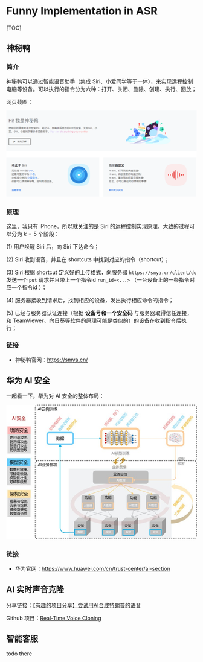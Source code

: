 # Funny Implementation in ASR





[TOC]



## 神秘鸭

### 简介

神秘鸭可以通过智能语音助手（集成 Siri、小爱同学等于一体），来实现远程控制电脑等设备。可以执行的指令分为六种：打开、关闭、删除、创建、执行、回放；

网页截图：

<img src="pictures/image-20210101230919988.png" alt="image-20210101230919988" style="zoom: 80%;" />

### 原理

这里，我只有 iPhone，所以就关注的是 Siri 的远程控制实现原理。大致的过程可以分为 $k=5$ 个阶段：

(1) 用户唤醒 Siri 后，向 Siri 下达命令；

(2) Siri 收到语音，并且在 shortcuts 中找到对应的指令（shortcut）；

(3) Siri 根据 shortcut 定义好的上传格式，向服务器 `https://smya.cn/client/do` 发送一个 `put` 请求并且带上一个指令id `run_id=<...>` （一台设备上的一条指令对应一个指令id ）；

(4) 服务器接收到请求后，找到相应的设备，发出执行相应命令的指令；

(5) 已经与服务器认证连接（根据 **设备号和一个安全码** 与服务器取得信任连接，和 TeamViewer、向日葵等软件的原理可能是类似的）的设备在收到指令后执行；

### 链接

- 神秘鸭官网：https://smya.cn/



## 华为 AI 安全

一起看一下，华为对 AI 安全的整体布局：

![AI安全防御架构](pictures/ai-security-1.jpg)

### 链接

- 华为官网：https://www.huawei.com/cn/trust-center/ai-section





## AI 实时声音克隆

分享链接：[【有趣的项目分享】尝试用AI合成特朗普的语音](https://juejin.cn/post/6872260516966842382)

Github 项目：[Real-Time Voice Cloning](https://github.com/CorentinJ/Real-Time-Voice-Cloning)





## 智能客服

todo there